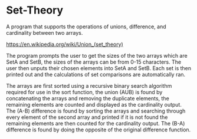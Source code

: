 # Set-Theory
A program that supports the operations of unions, difference, and cardinality between two arrays.

https://en.wikipedia.org/wiki/Union_(set_theory)

The program prompts the user to get the sizes of the two arrays which are SetA and SetB, the sizes of the arrays can be from 0-15 characters. The user then unputs their chosen elements into SetA and SetB. Each set is then printed out and the calculations of set comparisons are automatically ran.

The arrays are first sorted using a recursive binary search algorithm required for use in the sort function, the union (AUB) is found by concatenating the arrays and removing the duplicate elements, the remaining elements are counted and displayed as the cardinality output. The (A-B) difference is found by sorting the arrays and searching through every element of the second array and printed if it is not found the remaining elements are then counted for the cardinality output. The (B-A) difference is found by doing the opposite of the original difference function.

